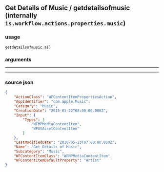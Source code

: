 
## Get Details of Music / getdetailsofmusic (internally `is.workflow.actions.properties.music`)



### usage
```
getdetailsofmusic a{}
```

### arguments

---



---

### source json

```json
{
	"ActionClass": "WFContentItemPropertiesAction",
	"AppIdentifier": "com.apple.Music",
	"Category": "Music",
	"CreationDate": "2015-01-22T08:00:00.000Z",
	"Input": {
		"Types": [
			"WFMPMediaContentItem",
			"WFAVAssetContentItem"
		]
	},
	"LastModifiedDate": "2016-05-23T07:00:00.000Z",
	"Name": "Get Details of Music",
	"Subcategory": "Music",
	"WFContentItemClass": "WFMPMediaContentItem",
	"WFContentItemDefaultProperty": "Artist"
}
```
